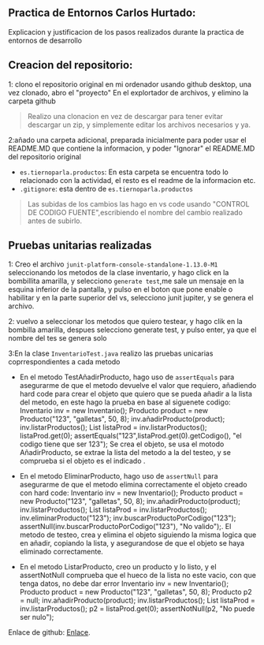 ## Practica de Entornos Carlos Hurtado:
Explicacion y justificacion de los pasos realizados durante la practica de entornos de desarrollo

## Creacion del repositorio:

1: clono el repositorio original en mi ordenador usando github desktop, 
una vez clonado, abro el "proyecto" En el explortador de archivos, y elimino la carpeta github

>  Realizo una clonacion en vez de descargar para tener evitar descargar un zip, y simplemente editar los archivos necesarios y ya.

2:añado una carpeta adicional, preparada inicialmente para poder usar el README.MD que contiene la informacion, y poder "Ignorar" el README.MD del repositorio original 

- `es.tiernoparla.productos`:  En esta carpeta se encuentra todo lo relacionado con la actividad, el resto es el readme de la informacion etc.
- `.gitignore`: esta dentro de `es.tiernoparla.productos`

> Las subidas de los cambios las hago en vs code usando "CONTROL DE CODIGO FUENTE",escribiendo el nombre del cambio realizado antes de subirlo.

## Pruebas unitarias realizadas
1: Creo el archivo `junit-platform-console-standalone-1.13.0-M1` seleccionando los metodos de la clase 
inventario, y hago click en la bombillita amarilla, y selecciono `generate test`,me sale un mensaje en la esquina inferior de la pantalla, y pulso en el boton que pone enable o habilitar y en la parte superior del vs, selecciono junit jupiter, y se genera el archivo.

2: vuelvo a seleccionar los metodos que quiero testear, y hago clik en la bombilla amarilla, despues selecciono generate test, y pulso enter, ya que el nombre del tes se genera solo

3:En la clase `InventarioTest.java` realizo las pruebas unicarias coprrespondientes a cada metodo

- En el metodo TestAñadirProducto, hago uso de `assertEquals` para asegurarme de que el metodo devuelve el valor que requiero,
añadiendo hard code para crear el objeto que quiero que se pueda añadir a la lista del metodo, en este hago la prueba en base al siguenete codigo:
        Inventario inv = new Inventario();
        Producto product = new Producto("123", "galletas", 50, 8);
        inv.añadirProducto(product);
        inv.listarProductos();
        List<Producto> listaProd = inv.listarProductos();
        listaProd.get(0);
        assertEquals("123",listaProd.get(0).getCodigo(),  "el codigo tiene que ser 123");
Se crea el objeto, se usa el motodo AñadirProducto, se extrae la lista del metodo a la del testeo, y se comprueba si el objeto es el indicado .

- En el metodo EliminarProducto, hago uso de `assertNull` para asegurarme de que el metodo elimina correctamente el objeto creado con hard code:
        Inventario inv = new Inventario();
        Producto product = new Producto("123", "galletas", 50, 8);
        inv.añadirProducto(product);
        inv.listarProductos();
        List<Producto> listaProd = inv.listarProductos();
        inv.eliminarProducto("123");
        inv.buscarProductoPorCodigo("123"); 
        assertNull(inv.buscarProductoPorCodigo("123"), "No valido");.
    El metodo de testeo, crea y elimina el objeto siguiendo la misma logica que en añadir, copiando la lista, y asegurandose de que el objeto
     se haya eliminado correctamente.
    
- En el metodo ListarProducto, creo un producto y lo listo, y el assertNotNull comprueba que el hueco de la lista no este vacio, con que tenga datos, no debe dar error
      Inventario inv = new Inventario();
        Producto product = new Producto("123", "galletas", 50, 8);
        Producto p2 = null;
        inv.añadirProducto(product);
        inv.listarProductos();
        List<Producto> listaProd = inv.listarProductos();
        p2 = listaProd.get(0);
        assertNotNull(p2, "No puede ser nulo");



Enlace de github: [Enlace](https://github.com/CarlosHC12/PracticaEntornosGit).